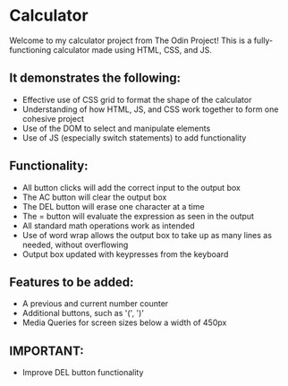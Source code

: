 # Calculator

Welcome to my calculator project from The Odin Project! This is a fully-functioning calculator made using HTML, CSS, and JS.

## It demonstrates the following:
- Effective use of CSS grid to format the shape of the calculator
- Understanding of how HTML, JS, and CSS work together to form one cohesive project
- Use of the DOM to select and manipulate elements
- Use of JS (especially switch statements) to add functionality

## Functionality:
- All button clicks will add the correct input to the output box
- The AC button will clear the output box
- The DEL button will erase one character at a time
- The = button will evaluate the expression as seen in the output
- All standard math operations work as intended
- Use of word wrap allows the output box to take up as many lines as needed, without overflowing
- Output box updated with keypresses from the keyboard 

## Features to be added:
- A previous and current number counter
- Additional buttons, such as '(', ')'
- Media Queries for screen sizes below a width of 450px

## IMPORTANT:
- Improve DEL button functionality
